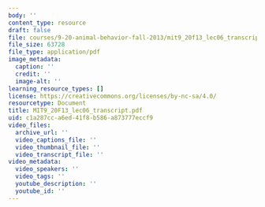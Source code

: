 ```yaml
---
body: ''
content_type: resource
draft: false
file: courses/9-20-animal-behavior-fall-2013/mit9_20f13_lec06_transcript.pdf
file_size: 63728
file_type: application/pdf
image_metadata:
  caption: ''
  credit: ''
  image-alt: ''
learning_resource_types: []
license: https://creativecommons.org/licenses/by-nc-sa/4.0/
resourcetype: Document
title: MIT9_20F13_lec06_transcript.pdf
uid: c1a287cc-a6ed-41f8-b586-a873777eccf9
video_files:
  archive_url: ''
  video_captions_file: ''
  video_thumbnail_file: ''
  video_transcript_file: ''
video_metadata:
  video_speakers: ''
  video_tags: ''
  youtube_description: ''
  youtube_id: ''
---
```

